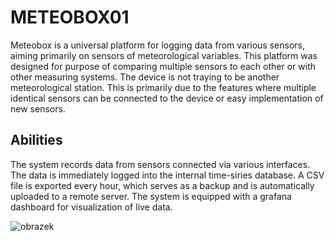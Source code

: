 # METEOBOX01
Meteobox is a universal platform for logging data from various sensors, aiming primarily on sensors of meteorological variables. This platform was designed for purpose of comparing multiple sensors to each other or with other measuring systems. The device is not traying to be another meteorological station. 
This is primarily due to the features where multiple identical sensors can be connected to the device or  easy implementation of new sensors. 

## Abilities
The system records data from sensors connected via various interfaces. The data is immediately logged into the internal time-siries database. A CSV file is exported every hour, which serves as a backup and is automatically uploaded to a remote server. The system is equipped with a grafana dashboard for visualization of live data. 

![obrazek](https://user-images.githubusercontent.com/5196729/209866529-c32992f9-cd39-4d09-b133-cb17d4c95a39.png)

